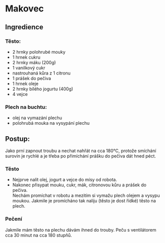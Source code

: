 # Makovec
## Ingredience
### Těsto:
- 2 hrnky polohrubé mouky
- 1 hrnek cukru
- 2 hrnky máku (200g)
- 1 vanilkový cukr
- nastrouhaná kůra z 1 citronu
- 1 prášek do pečiva
- 1 hrnek oleje
- 2 hrnky bílého jogurtu (400g)
- 4 vejce
### Plech na buchtu:
- olej na vymazání plechu
- polohrubá mouka na vysypání plechu
## Postup:
Jako prní zapnout troubu a nechat nahřát na cca 180°C, protože smíchání surovin je rychlé a je třeba po přimíchání prášku do pečiva dát hned péct.
### Těsto
- Nejprve nalít olej, jogurt a vejce do mísy od robota.
- Nakonec přisypat mouku, cukr, mák, citronovou kůru a prášek do pečiva.  
Nechám promíchat v robotu a mezitím si vymažu plech olejem a vysypu moukou.
Jakmile je promícháno tak naliju (těsto je dost řídké) těsto na plech.
### Pečení
Jakmile mám těsto na plechu dávám ihned do trouby.
Peču s ventilátorem cca 30 minut na cca 180 stupňů.

